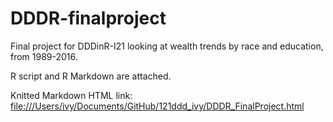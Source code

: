 # DDDR-finalproject

Final project for DDDinR-I21 looking at wealth trends by race and education, from 1989-2016.

R script and R Markdown are attached. 

Knitted Markdown HTML link: <file:///Users/ivy/Documents/GitHub/121ddd_ivy/DDDR_FinalProject.html> 
